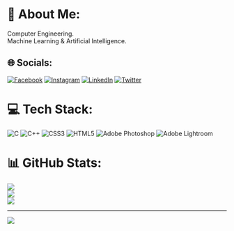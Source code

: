 # 💫 About Me:
Computer Engineering.<br>Machine Learning & Artificial Intelligence.


## 🌐 Socials:
[![Facebook](https://img.shields.io/badge/Facebook-%231877F2.svg?logo=Facebook&logoColor=white)](https://facebook.com/aindriksarkar) [![Instagram](https://img.shields.io/badge/Instagram-%23E4405F.svg?logo=Instagram&logoColor=white)](https://instagram.com/ig_aindrik) [![LinkedIn](https://img.shields.io/badge/LinkedIn-%230077B5.svg?logo=linkedin&logoColor=white)](https://linkedin.com/in/aindriksarkar) [![Twitter](https://img.shields.io/badge/Twitter-%231DA1F2.svg?logo=Twitter&logoColor=white)](https://twitter.com/tw_aindrik) 

# 💻 Tech Stack:
![C](https://img.shields.io/badge/c-%2300599C.svg?style=flat&logo=c&logoColor=white) ![C++](https://img.shields.io/badge/c++-%2300599C.svg?style=flat&logo=c%2B%2B&logoColor=white) ![CSS3](https://img.shields.io/badge/css3-%231572B6.svg?style=flat&logo=css3&logoColor=white) ![HTML5](https://img.shields.io/badge/html5-%23E34F26.svg?style=flat&logo=html5&logoColor=white) ![Adobe Photoshop](https://img.shields.io/badge/adobephotoshop-%2331A8FF.svg?style=flat&logo=adobephotoshop&logoColor=white) ![Adobe Lightroom](https://img.shields.io/badge/Adobe%20Lightroom-31A8FF.svg?style=flat&logo=Adobe%20Lightroom&logoColor=white)
# 📊 GitHub Stats:
![](https://github-readme-stats.vercel.app/api?username=iamaindrik&theme=dark&hide_border=false&include_all_commits=false&count_private=false)<br/>
![](https://github-readme-streak-stats.herokuapp.com/?user=iamaindrik&theme=dark&hide_border=false)<br/>
![](https://github-readme-stats.vercel.app/api/top-langs/?username=iamaindrik&theme=dark&hide_border=false&include_all_commits=false&count_private=false&layout=compact)


---
[![](https://visitcount.itsvg.in/api?id=iamaindrik&icon=0&color=0)](https://visitcount.itsvg.in)
